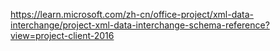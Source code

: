 
https://learn.microsoft.com/zh-cn/office-project/xml-data-interchange/project-xml-data-interchange-schema-reference?view=project-client-2016